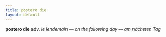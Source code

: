 ```yaml
---
title: postero die
layout: default
---
```


**postero die** adv. *le lendemain — on the following day — am nächsten Tag*